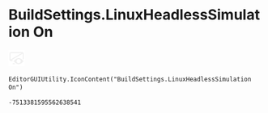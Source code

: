 # BuildSettings.LinuxHeadlessSimulation On
![](/img/BuildSettings.LinuxHeadlessSimulation%20On.png)

``` CSharp
EditorGUIUtility.IconContent("BuildSettings.LinuxHeadlessSimulation On")
```
```
-7513381595562638541
```
